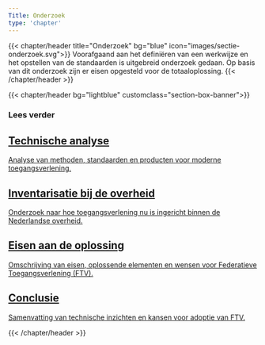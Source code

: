 ```yaml
---
Title: Onderzoek
type: 'chapter'
---
```


{{< chapter/header title="Onderzoek" bg="blue" icon="images/sectie-onderzoek.svg">}}
Voorafgaand aan het definiëren van een werkwijze en het opstellen van de standaarden is uitgebreid onderzoek gedaan. Op basis van dit onderzoek zijn er eisen opgesteld voor de totaaloplossing.
{{< /chapter/header >}}

{{< chapter/header bg="lightblue" customclass="section-box-banner">}}

### Lees verder

<div class="section-home-wrapper" role="navigation">
    <div class="section-home-box">
        <a href="status_techniek">
            <h2 class="nl-heading nl-heading--level-4 rhc-heading">
                Technische analyse
            </h2>
            <p class="utrecht-paragraph">
                Analyse van methoden, standaarden en producten voor moderne toegangsverlening. 
            </p>
        </a>
    </div>
    <div class="section-home-box">
        <a href="status_nl_overheid">
           <h2 class="nl-heading nl-heading--level-4 rhc-heading">
              Inventarisatie bij de overheid
           </h2>
            <p class="utrecht-paragraph">
               Onderzoek naar hoe toegangsverlening nu is ingericht binnen de Nederlandse overheid.
            </p>
        </a>
    </div>
    <div class="section-home-box">
        <a href="eisen_aan_de_oplossing">
           <h2 class="nl-heading nl-heading--level-4 rhc-heading">
              Eisen aan de oplossing
           </h2>
            <p class="utrecht-paragraph">
               Omschrijving van eisen, oplossende elementen en wensen voor Federatieve Toegangsverlening (FTV).
            </p>
        </a>
    </div>
    <div class="section-home-box">
        <a href="conclusie">
           <h2 class="nl-heading nl-heading--level-4 rhc-heading">
              Conclusie
           </h2>
            <p class="utrecht-paragraph">
                Samenvatting van technische inzichten en kansen voor adoptie van FTV.
            </p>
        </a>
    </div>
</div>
{{< /chapter/header >}}


